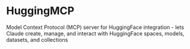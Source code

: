 # HuggingMCP
Model Context Protocol (MCP) server for HuggingFace integration - lets Claude create, manage, and interact with HuggingFace spaces, models, datasets, and collections
